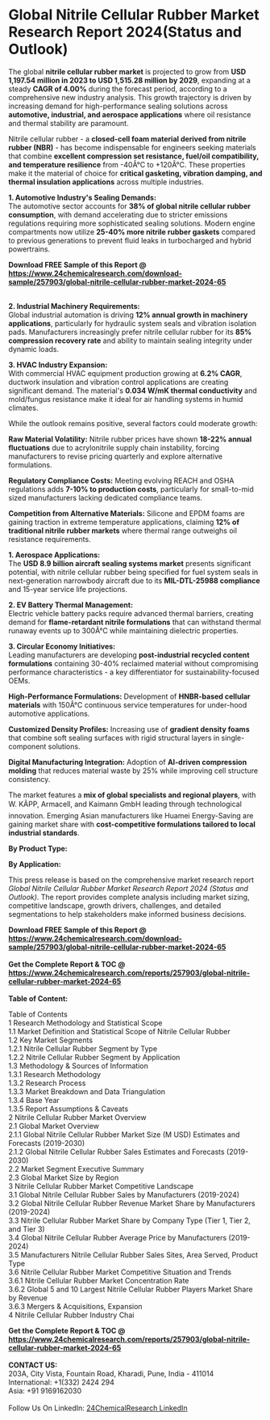 <h1>Global Nitrile Cellular Rubber Market Research Report 2024(Status and Outlook)</h1><p>The global <strong>nitrile cellular rubber market</strong> is projected to grow from <strong>USD 1,197.54 million in 2023 to USD 1,515.28 million by 2029</strong>, expanding at a steady <strong>CAGR of 4.00%</strong> during the forecast period, according to a comprehensive new industry analysis. This growth trajectory is driven by increasing demand for high-performance sealing solutions across <strong>automotive, industrial, and aerospace applications</strong> where oil resistance and thermal stability are paramount.</p><p>Nitrile cellular rubber - a <strong>closed-cell foam material derived from nitrile rubber (NBR)</strong> - has become indispensable for engineers seeking materials that combine <strong>excellent compression set resistance, fuel/oil compatibility, and temperature resilience</strong> from -40Â°C to +120Â°C. These properties make it the material of choice for <strong>critical gasketing, vibration damping, and thermal insulation applications</strong> across multiple industries.</p><p><strong>1. Automotive Industry's Sealing Demands:</strong><br>
The automotive sector accounts for <strong>38% of global nitrile cellular rubber consumption</strong>, with demand accelerating due to stricter emissions regulations requiring more sophisticated sealing solutions. Modern engine compartments now utilize <strong>25-40% more nitrile rubber gaskets</strong> compared to previous generations to prevent fluid leaks in turbocharged and hybrid powertrains.</p><div><b>Download FREE Sample of this Report @ 
            <a href="https://www.24chemicalresearch.com/download-sample/257903/global-nitrile-cellular-rubber-market-2024-65">
            https://www.24chemicalresearch.com/download-sample/257903/global-nitrile-cellular-rubber-market-2024-65</a></b></div><br><p><strong>2. Industrial Machinery Requirements:</strong><br>
Global industrial automation is driving <strong>12% annual growth in machinery applications</strong>, particularly for hydraulic system seals and vibration isolation pads. Manufacturers increasingly prefer nitrile cellular rubber for its <strong>85% compression recovery rate</strong> and ability to maintain sealing integrity under dynamic loads.</p><p><strong>3. HVAC Industry Expansion:</strong><br>
With commercial HVAC equipment production growing at <strong>6.2% CAGR</strong>, ductwork insulation and vibration control applications are creating significant demand. The material's <strong>0.034 W/mK thermal conductivity</strong> and mold/fungus resistance make it ideal for air handling systems in humid climates.</p><p>While the outlook remains positive, several factors could moderate growth:</p><p><strong>Raw Material Volatility:</strong> Nitrile rubber prices have shown <strong>18-22% annual fluctuations</strong> due to acrylonitrile supply chain instability, forcing manufacturers to revise pricing quarterly and explore alternative formulations.</p><p><strong>Regulatory Compliance Costs:</strong> Meeting evolving REACH and OSHA regulations adds <strong>7-10% to production costs</strong>, particularly for small-to-mid sized manufacturers lacking dedicated compliance teams.</p><p><strong>Competition from Alternative Materials:</strong> Silicone and EPDM foams are gaining traction in extreme temperature applications, claiming <strong>12% of traditional nitrile rubber markets</strong> where thermal range outweighs oil resistance requirements.</p><p><strong>1. Aerospace Applications:</strong><br>
The <strong>USD 8.9 billion aircraft sealing systems market</strong> presents significant potential, with nitrile cellular rubber being specified for fuel system seals in next-generation narrowbody aircraft due to its <strong>MIL-DTL-25988 compliance</strong> and 15-year service life projections.</p><p><strong>2. EV Battery Thermal Management:</strong><br>
Electric vehicle battery packs require advanced thermal barriers, creating demand for <strong>flame-retardant nitrile formulations</strong> that can withstand thermal runaway events up to 300Â°C while maintaining dielectric properties.</p><p><strong>3. Circular Economy Initiatives:</strong><br>
Leading manufacturers are developing <strong>post-industrial recycled content formulations</strong> containing 30-40% reclaimed material without compromising performance characteristics - a key differentiator for sustainability-focused OEMs.</p><p><strong>High-Performance Formulations:</strong> Development of <strong>HNBR-based cellular materials</strong> with 150Â°C continuous service temperatures for under-hood automotive applications.</p><p><strong>Customized Density Profiles:</strong> Increasing use of <strong>gradient density foams</strong> that combine soft sealing surfaces with rigid structural layers in single-component solutions.</p><p><strong>Digital Manufacturing Integration:</strong> Adoption of <strong>AI-driven compression molding</strong> that reduces material waste by 25% while improving cell structure consistency.</p><p>The market features a <strong>mix of global specialists and regional players</strong>, with W. KÃPP, Armacell, and Kaimann GmbH leading through technological innovation. Emerging Asian manufacturers like Huamei Energy-Saving are gaining market share with <strong>cost-competitive formulations tailored to local industrial standards</strong>.</p><p><strong>By Product Type:</strong></p><p><strong>By Application:</strong></p><p>This press release is based on the comprehensive market research report <em>Global Nitrile Cellular Rubber Market Research Report 2024 (Status and Outlook)</em>. The report provides complete analysis including market sizing, competitive landscape, growth drivers, challenges, and detailed segmentations to help stakeholders make informed business decisions.</p><div><b>Download FREE Sample of this Report @ 
            <a href="https://www.24chemicalresearch.com/download-sample/257903/global-nitrile-cellular-rubber-market-2024-65">
            https://www.24chemicalresearch.com/download-sample/257903/global-nitrile-cellular-rubber-market-2024-65</a></b></div><br><div><b>Get the Complete Report & TOC @ 
            <a href="https://www.24chemicalresearch.com/reports/257903/global-nitrile-cellular-rubber-market-2024-65">
            https://www.24chemicalresearch.com/reports/257903/global-nitrile-cellular-rubber-market-2024-65</a></b></div><br>
            <b>Table of Content:</b><p>Table of Contents<br />
1 Research Methodology and Statistical Scope<br />
1.1 Market Definition and Statistical Scope of Nitrile Cellular Rubber<br />
1.2 Key Market Segments<br />
1.2.1 Nitrile Cellular Rubber Segment by Type<br />
1.2.2 Nitrile Cellular Rubber Segment by Application<br />
1.3 Methodology & Sources of Information<br />
1.3.1 Research Methodology<br />
1.3.2 Research Process<br />
1.3.3 Market Breakdown and Data Triangulation<br />
1.3.4 Base Year<br />
1.3.5 Report Assumptions & Caveats<br />
2 Nitrile Cellular Rubber Market Overview<br />
2.1 Global Market Overview<br />
2.1.1 Global Nitrile Cellular Rubber Market Size (M USD) Estimates and Forecasts (2019-2030)<br />
2.1.2 Global Nitrile Cellular Rubber Sales Estimates and Forecasts (2019-2030)<br />
2.2 Market Segment Executive Summary<br />
2.3 Global Market Size by Region<br />
3 Nitrile Cellular Rubber Market Competitive Landscape<br />
3.1 Global Nitrile Cellular Rubber Sales by Manufacturers (2019-2024)<br />
3.2 Global Nitrile Cellular Rubber Revenue Market Share by Manufacturers (2019-2024)<br />
3.3 Nitrile Cellular Rubber Market Share by Company Type (Tier 1, Tier 2, and Tier 3)<br />
3.4 Global Nitrile Cellular Rubber Average Price by Manufacturers (2019-2024)<br />
3.5 Manufacturers Nitrile Cellular Rubber Sales Sites, Area Served, Product Type<br />
3.6 Nitrile Cellular Rubber Market Competitive Situation and Trends<br />
3.6.1 Nitrile Cellular Rubber Market Concentration Rate<br />
3.6.2 Global 5 and 10 Largest Nitrile Cellular Rubber Players Market Share by Revenue<br />
3.6.3 Mergers & Acquisitions, Expansion<br />
4 Nitrile Cellular Rubber Industry Chai</p><div><b>Get the Complete Report & TOC @ 
            <a href="https://www.24chemicalresearch.com/reports/257903/global-nitrile-cellular-rubber-market-2024-65">
            https://www.24chemicalresearch.com/reports/257903/global-nitrile-cellular-rubber-market-2024-65</a></b></div><br><b>CONTACT US:</b><br>
            203A, City Vista, Fountain Road, Kharadi, Pune, India - 411014<br>
            International: +1(332) 2424 294<br>
            Asia: +91 9169162030 <br><br>
            Follow Us On LinkedIn: <a href="https://www.linkedin.com/company/24chemicalresearch/">24ChemicalResearch LinkedIn</a>